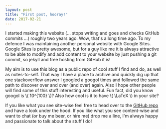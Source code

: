 ```yaml
---
layout: post
title: "First post, hooray!"
date: 2017-02-21
---
```


I started making this website (... stops writing and goes and checks GitHub commits ...) roughly two years ago. Wow, that's a long time ago. To my defence I was maintaining another personal website with Google Sites. Google Sites is pretty awesome, but for a guy like me it is always attractive to be able to modify and add content to your website by just pushing a git commit, so jekyll and free hosting from GitHub it is!

My aim is to use this blog as a public repo of cool stuff I find and do, as well as notes-to-self. That way I have a place to archive and quickly dig up that one stackoverflow answer I googled a googol times and followed the same path to discover over and over (and over) again. Also I hope other people will find some of this stuff interesting and useful. Fun fact, did you know googol is \\( 10^{100} \\)? Also how cool is it to have \\( \LaTeX \\) in your site?

If you like what you see site-wise feel free to head over to the [GitHub repo](https://github.com/tkeliris/tkeliris.github.io) and have a look under the hood. If you like what you see content-wise and want to chat (or buy me beer, or hire me) drop me a line, I'm always happy and passionate to talk about the stuff I do!